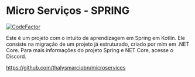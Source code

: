 # Micro Serviços - SPRING

[![CodeFactor](https://www.codefactor.io/repository/github/thalysmarciobn/microservices_spring/badge)](https://www.codefactor.io/repository/github/thalysmarciobn/microservices_spring)

Este é um projeto com o intuito de aprendizagem em Spring em Kotlin. Ele consiste na migração de um projeto já estruturado, criado por mim em .NET Core. Para mais informações do projeto Spring e NET Core, acesse o Discord.

https://github.com/thalysmarciobn/microservices